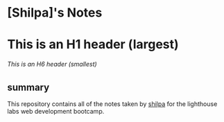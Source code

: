 # [Shilpa]'s Notes
# This is an H1 header (largest)
###### This is an H6 header (smallest)
## summary
This repository contains all of the notes taken by [shilpa](https://github.com/shilpashaji1204/lighthouse-web-notes) for the lighthouse labs web development bootcamp.

